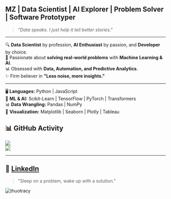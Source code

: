 ## MZ | Data Scientist | AI Explorer | Problem Solver | Software Prototyper

> _"Data speaks. I just help it tell better stories."_
---

🔍 **Data Scientist** by profession, **AI Enthusiast** by passion, and **Developer** by choice.  
🧠 Passionate about **solving real-world problems** with **Machine Learning & AI**.  
📊 Obsessed with **Data, Automation, and Predictive Analytics**.  
✨ Firm believer in **"Less noise, more insights."**  

---
🖥️ **Languages:** Python | JavaScript  
🤖 **ML & AI:** Scikit-Learn | TensorFlow | PyTorch | Transformers  
📊 **Data Wrangling:** Pandas | NumPy  
📡 **Visualization:** Matplotlib | Seaborn | Plotly | Tableau  

## 📊 GitHub Activity

![](https://github-readme-stats.vercel.app/api?username=mdzaid1299&theme=calm_pink&hide_border=false&include_all_commits=true&count_private=true)<br/>
![](https://nirzak-streak-stats.vercel.app/?user=mdzaid1299&theme=calm_pink&hide_border=false)<br/>

---
💼 [LinkedIn](https://www.linkedin.com/in/mdzaiduiux)
---

> "Sleep on a problem, wake up with a solution."

<p align="left"> <img src="https://komarev.com/ghpvc/?username=mdzaid1299&label=Profile%20views&color=0e75b6&style=flat" alt="thuotracy" " /> </p>


